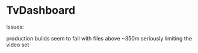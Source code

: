 # TvDashboard

Issues:

production builds seem to fail with files above ~350m seriously limiting the video set
